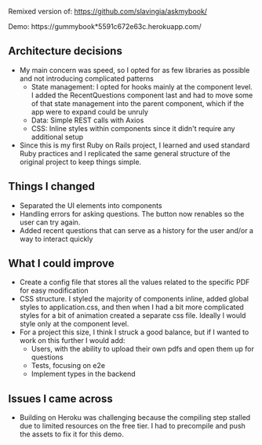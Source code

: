 Remixed version of: https://github.com/slavingia/askmybook/

Demo: https://gummybook*5591c672e63c.herokuapp.com/

## Architecture decisions
* My main concern was speed, so I opted for as few libraries as possible and not introducing complicated patterns
    * State management: I opted for hooks mainly at the component level. I added the RecentQuestions component last and had to move some of that state management into the parent component, which if the app were to expand could be unruly 
    * Data: Simple REST calls with Axios
    * CSS: Inline styles within components since it didn't require any additional setup
* Since this is my first Ruby on Rails project, I learned and used standard Ruby practices and I replicated the same general structure of the original project to keep things simple. 

## Things I changed
* Separated the UI elements into components
* Handling errors for asking questions. The button now renables so the user can try again.
* Added recent questions that can serve as a history for the user and/or a way to interact quickly

## What I could improve
* Create a config file that stores all the values related to the specific PDF for easy modification
* CSS structure. I styled the majority of components inline, added global styles to application.css, and then when I had a bit more complicated styles for a bit of animation created a separate css file. Ideally I would style only at the component level.
* For a project this size, I think I struck a good balance, but if I wanted to work on this further I would add:
    * Users, with the ability to upload their own pdfs and open them up for questions
    * Tests, focusing on e2e
    * Implement types in the backend

## Issues I came across
* Building on Heroku was challenging because the compiling step stalled due to limited resources on the free tier. I had to precompile and push the assets to fix it for this demo.

